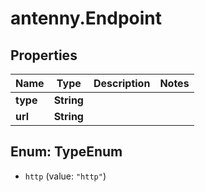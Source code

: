 # antenny.Endpoint

## Properties

Name | Type | Description | Notes
------------ | ------------- | ------------- | -------------
**type** | **String** |  | 
**url** | **String** |  | 



## Enum: TypeEnum


* `http` (value: `"http"`)




